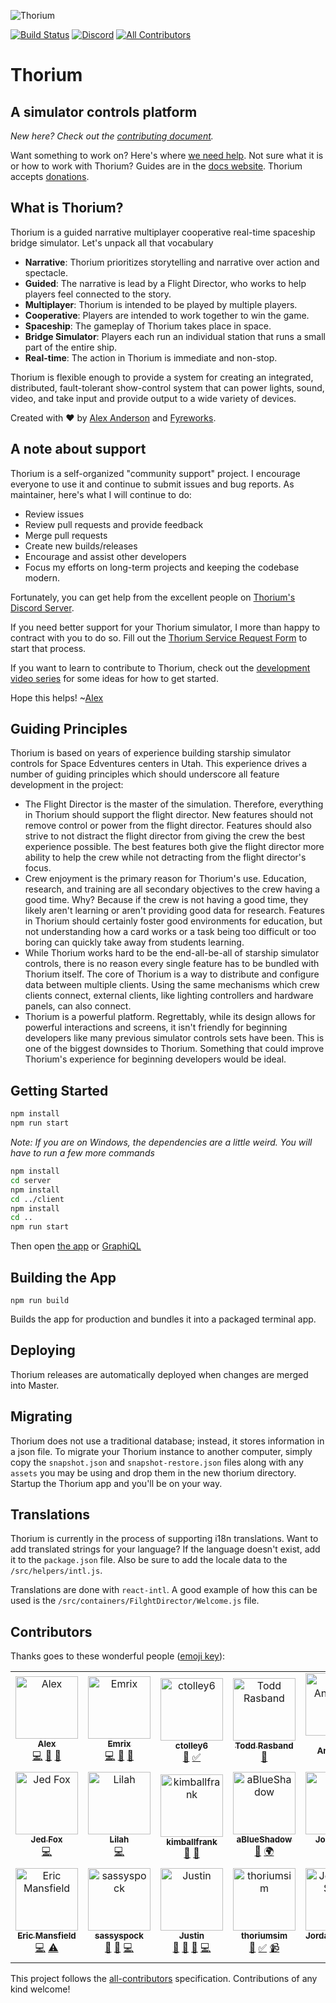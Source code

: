 ![Thorium](github-banner.png)

[![Build Status](https://travis-ci.org/Thorium-Sim/thorium.svg?branch=master)](https://travis-ci.org/Thorium-Sim/thorium)
[![Discord](https://img.shields.io/discord/390968011605147648.svg)](https://discord.gg/UvxTQZz)
[![All Contributors](https://img.shields.io/badge/all_contributors-20-orange.svg?style=flat-square)](#contributors)

# Thorium

## A simulator controls platform

_New here? Check out the [contributing document](CONTRIBUTING.md)._

Want something to work on? Here's where
[we need help](https://github.com/Thorium-Sim/thorium/labels/help%20wanted). Not
sure what it is or how to work with Thorium? Guides are in the
[docs website](https://thoriumsim.com/docs/overview.html). Thorium accepts
[donations](https://thoriumsim.com/en/donate.html).

## What is Thorium?

Thorium is a guided narrative multiplayer cooperative real-time spaceship bridge
simulator. Let's unpack all that vocabulary

- **Narrative**: Thorium prioritizes storytelling and narrative over action and
  spectacle.
- **Guided**: The narrative is lead by a Flight Director, who works to help
  players feel connected to the story.
- **Multiplayer**: Thorium is intended to be played by multiple players.
- **Cooperative**: Players are intended to work together to win the game.
- **Spaceship**: The gameplay of Thorium takes place in space.
- **Bridge Simulator**: Players each run an individual station that runs a small
  part of the entire ship.
- **Real-time**: The action in Thorium is immediate and non-stop.

Thorium is flexible enough to provide a system for creating an integrated,
distributed, fault-tolerant show-control system that can power lights, sound,
video, and take input and provide output to a wide variety of devices.

Created with ❤ by [Alex Anderson](http://ralexanderson.com) and
[Fyreworks](https://fyreworks.us).

## A note about support

Thorium is a self-organized "community support" project. I encourage everyone to
use it and continue to submit issues and bug reports. As maintainer, here's what
I will continue to do:

- Review issues
- Review pull requests and provide feedback
- Merge pull requests
- Create new builds/releases
- Encourage and assist other developers
- Focus my efforts on long-term projects and keeping the codebase modern.

Fortunately, you can get help from the excellent people on
[Thorium's Discord Server](https://discord.gg/UvxTQZz).

If you need better support for your Thorium simulator, I more than happy to
contract with you to do so. Fill out the
[Thorium Service Request Form](https://thoriumsim.com/service/) to start that
process.

If you want to learn to contribute to Thorium, check out the
[development video series](https://www.youtube.com/watch?v=iEU6NcOKhyE&list=PLvw0SNT6wHt9au1-6yCOh7QHj-p5ir0l6)
for some ideas for how to get started.

Hope this helps! ~[Alex](https://github.com/alexanderson1993)

## Guiding Principles

Thorium is based on years of experience building starship simulator controls for
Space Edventures centers in Utah. This experience drives a number of guiding
principles which should underscore all feature development in the project:

- The Flight Director is the master of the simulation. Therefore, everything in
  Thorium should support the flight director. New features should not remove
  control or power from the flight director. Features should also strive to not
  distract the flight director from giving the crew the best experience
  possible. The best features both give the flight director more ability to help
  the crew while not detracting from the flight director's focus.
- Crew enjoyment is the primary reason for Thorium's use. Education, research,
  and training are all secondary objectives to the crew having a good time. Why?
  Because if the crew is not having a good time, they likely aren't learning or
  aren't providing good data for research. Features in Thorium should certainly
  foster good environments for education, but not understanding how a card works
  or a task being too difficult or too boring can quickly take away from
  students learning.
- While Thorium works hard to be the end-all-be-all of starship simulator
  controls, there is no reason every single feature has to be bundled with
  Thorium itself. The core of Thorium is a way to distribute and configure data
  between multiple clients. Using the same mechanisms which crew clients
  connect, external clients, like lighting controllers and hardware panels, can
  also connect.
- Thorium is a powerful platform. Regrettably, while its design allows for
  powerful interactions and screens, it isn't friendly for beginning developers
  like many previous simulator controls sets have been. This is one of the
  biggest downsides to Thorium. Something that could improve Thorium's
  experience for beginning developers would be ideal.

## Getting Started

```sh
npm install
npm run start
```

_Note: If you are on Windows, the dependencies are a little weird. You will have
to run a few more commands_

```sh
npm install
cd server
npm install
cd ../client
npm install
cd ..
npm run start
```

Then open [the app](http://localhost:3000) or
[GraphiQL](http://localhost:3001/graphiql)

## Building the App

```
npm run build
```

Builds the app for production and bundles it into a packaged terminal app.

## Deploying

Thorium releases are automatically deployed when changes are merged into Master.

## Migrating

Thorium does not use a traditional database; instead, it stores information in a
json file. To migrate your Thorium instance to another computer, simply copy the
`snapshot.json` and `snapshot-restore.json` files along with any `assets` you
may be using and drop them in the new thorium directory. Startup the Thorium app
and you'll be on your way.

## Translations

Thorium is currently in the process of supporting i18n translations. Want to add
translated strings for your language? If the language doesn't exist, add it to
the `package.json` file. Also be sure to add the locale data to the
`/src/helpers/intl.js`.

Translations are done with `react-intl`. A good example of how this can be used
is the `/src/containers/FilghtDirector/Welcome.js` file.

## Contributors

Thanks goes to these wonderful people
([emoji key](https://github.com/kentcdodds/all-contributors#emoji-key)):

<!-- ALL-CONTRIBUTORS-LIST:START - Do not remove or modify this section -->
<!-- prettier-ignore -->
<table><tr><td align="center"><a href="http://ralexanderson.com"><img src="https://avatars1.githubusercontent.com/u/6558157?v=4" width="100px;" alt="Alex"/><br /><sub><b>Alex</b></sub></a><br /><a href="https://github.com/thorium-sim/Thorium/commits?author=alexanderson1993" title="Code">💻</a> <a href="https://github.com/thorium-sim/Thorium/commits?author=alexanderson1993" title="Documentation">📖</a> <a href="#design-alexanderson1993" title="Design">🎨</a></td><td align="center"><a href="https://github.com/Emrix"><img src="https://avatars0.githubusercontent.com/u/1387836?v=4" width="100px;" alt="Emrix"/><br /><sub><b>Emrix</b></sub></a><br /><a href="https://github.com/thorium-sim/Thorium/commits?author=Emrix" title="Code">💻</a> <a href="#review-Emrix" title="Reviewed Pull Requests">👀</a> <a href="#ideas-Emrix" title="Ideas, Planning, & Feedback">🤔</a></td><td align="center"><a href="https://github.com/ctolley6"><img src="https://avatars3.githubusercontent.com/u/30132958?v=4" width="100px;" alt="ctolley6"/><br /><sub><b>ctolley6</b></sub></a><br /><a href="#ideas-ctolley6" title="Ideas, Planning, & Feedback">🤔</a> <a href="#tutorial-ctolley6" title="Tutorials">✅</a></td><td align="center"><a href="https://github.com/Rasbandit"><img src="https://avatars0.githubusercontent.com/u/22157796?v=4" width="100px;" alt="Todd Rasband"/><br /><sub><b>Todd Rasband</b></sub></a><br /><a href="#design-Rasbandit" title="Design">🎨</a></td><td align="center"><a href="http://www.brentjanderson.com"><img src="https://avatars0.githubusercontent.com/u/45031?v=4" width="100px;" alt="Brent Anderson"/><br /><sub><b>Brent Anderson</b></sub></a><br /><a href="#ideas-brentjanderson" title="Ideas, Planning, & Feedback">🤔</a></td><td align="center"><a href="http://www.farpointStation.org"><img src="https://avatars1.githubusercontent.com/u/4927395?v=4" width="100px;" alt="Farpoint"/><br /><sub><b>Farpoint</b></sub></a><br /><a href="https://github.com/thorium-sim/Thorium/issues?q=author%3Afarpoint" title="Bug reports">🐛</a></td><td align="center"><a href="https://github.com/isaacOstler"><img src="https://avatars1.githubusercontent.com/u/30113240?v=4" width="100px;" alt="Isaac Ostler"/><br /><sub><b>Isaac Ostler</b></sub></a><br /><a href="https://github.com/thorium-sim/Thorium/issues?q=author%3AisaacOstler" title="Bug reports">🐛</a></td></tr><tr><td align="center"><a href="https://j-f1.github.io"><img src="https://avatars2.githubusercontent.com/u/25517624?v=4" width="100px;" alt="Jed Fox"/><br /><sub><b>Jed Fox</b></sub></a><br /><a href="https://github.com/thorium-sim/Thorium/commits?author=j-f1" title="Code">💻</a></td><td align="center"><a href="https://github.com/G33kX"><img src="https://avatars2.githubusercontent.com/u/2187124?v=4" width="100px;" alt="Lilah"/><br /><sub><b>Lilah</b></sub></a><br /><a href="https://github.com/thorium-sim/Thorium/commits?author=G33kX" title="Code">💻</a></td><td align="center"><a href="https://github.com/kimballfrank"><img src="https://avatars3.githubusercontent.com/u/1413863?v=4" width="100px;" alt="kimballfrank"/><br /><sub><b>kimballfrank</b></sub></a><br /><a href="#design-kimballfrank" title="Design">🎨</a> <a href="#ideas-kimballfrank" title="Ideas, Planning, & Feedback">🤔</a></td><td align="center"><a href="https://github.com/aBlueShadow"><img src="https://avatars0.githubusercontent.com/u/25465934?v=4" width="100px;" alt="aBlueShadow"/><br /><sub><b>aBlueShadow</b></sub></a><br /><a href="#ideas-aBlueShadow" title="Ideas, Planning, & Feedback">🤔</a> <a href="#translation-aBlueShadow" title="Translation">🌍</a></td><td align="center"><a href="http://jrobe.me"><img src="https://avatars1.githubusercontent.com/u/1224343?v=4" width="100px;" alt="John Robe"/><br /><sub><b>John Robe</b></sub></a><br /><a href="https://github.com/thorium-sim/Thorium/issues?q=author%3Ajrobe" title="Bug reports">🐛</a> <a href="https://github.com/thorium-sim/Thorium/commits?author=jrobe" title="Code">💻</a></td><td align="center"><a href="https://github.com/ksmithut"><img src="https://avatars0.githubusercontent.com/u/1906967?v=4" width="100px;" alt="Keith Smith"/><br /><sub><b>Keith Smith</b></sub></a><br /><a href="https://github.com/thorium-sim/Thorium/issues?q=author%3Aksmithut" title="Bug reports">🐛</a> <a href="https://github.com/thorium-sim/Thorium/commits?author=ksmithut" title="Code">💻</a></td><td align="center"><a href="https://github.com/MaesonBusk"><img src="https://avatars3.githubusercontent.com/u/40648791?v=4" width="100px;" alt="MaesonBusk"/><br /><sub><b>MaesonBusk</b></sub></a><br /><a href="https://github.com/thorium-sim/Thorium/commits?author=MaesonBusk" title="Documentation">📖</a></td></tr><tr><td align="center"><a href="https://github.com/ericman314"><img src="https://avatars0.githubusercontent.com/u/6345617?v=4" width="100px;" alt="Eric Mansfield"/><br /><sub><b>Eric Mansfield</b></sub></a><br /><a href="https://github.com/thorium-sim/Thorium/commits?author=ericman314" title="Code">💻</a> <a href="https://github.com/thorium-sim/Thorium/commits?author=ericman314" title="Tests">⚠️</a></td><td align="center"><a href="https://github.com/sassyspock"><img src="https://avatars2.githubusercontent.com/u/43680869?v=4" width="100px;" alt="sassyspock"/><br /><sub><b>sassyspock</b></sub></a><br /><a href="https://github.com/thorium-sim/Thorium/commits?author=sassyspock" title="Documentation">📖</a> <a href="https://github.com/thorium-sim/Thorium/issues?q=author%3Asassyspock" title="Bug reports">🐛</a> <a href="https://github.com/thorium-sim/Thorium/commits?author=sassyspock" title="Code">💻</a></td><td align="center"><a href="http://justinpaulhammond.com"><img src="https://avatars0.githubusercontent.com/u/39606064?v=4" width="100px;" alt="Justin"/><br /><sub><b>Justin</b></sub></a><br /><a href="https://github.com/thorium-sim/Thorium/commits?author=Justintime50" title="Documentation">📖</a> <a href="https://github.com/thorium-sim/Thorium/issues?q=author%3AJustintime50" title="Bug reports">🐛</a> <a href="#blog-Justintime50" title="Blogposts">📝</a> <a href="https://github.com/thorium-sim/Thorium/commits?author=justintime50" title="Code">💻</a></td><td align="center"><a href="https://github.com/thoriumsim"><img src="https://avatars0.githubusercontent.com/u/48568289?v=4" width="100px;" alt="thoriumsim"/><br /><sub><b>thoriumsim</b></sub></a><br /><a href="https://github.com/thorium-sim/Thorium/commits?author=thoriumsim" title="Documentation">📖</a> <a href="#tutorial-thoriumsim" title="Tutorials">✅</a> <a href="#video-thoriumsim" title="Videos">📹</a></td><td align="center"><a href="https://github.com/JordanDeSmith"><img src="https://avatars2.githubusercontent.com/u/48338615?v=4" width="100px;" alt="JordanDeSmith"/><br /><sub><b>JordanDeSmith</b></sub></a><br /><a href="https://github.com/thorium-sim/Thorium/commits?author=JordanDeSmith" title="Code">💻</a></td><td align="center"><a href="https://github.com/Unit1229"><img src="https://avatars3.githubusercontent.com/u/35549562?v=4" width="100px;" alt="Mason Edmondson"/><br /><sub><b>Mason Edmondson</b></sub></a><br /><a href="https://github.com/thorium-sim/Thorium/issues?q=author%3AUnit1229" title="Bug reports">🐛</a></td></tr></table>

<!-- ALL-CONTRIBUTORS-LIST:END -->

This project follows the
[all-contributors](https://github.com/kentcdodds/all-contributors)
specification. Contributions of any kind welcome!
